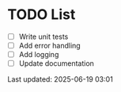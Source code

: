 # TODO List

- [ ] Write unit tests
- [ ] Add error handling
- [ ] Add logging
- [ ] Update documentation

Last updated: 2025-06-19 03:01
